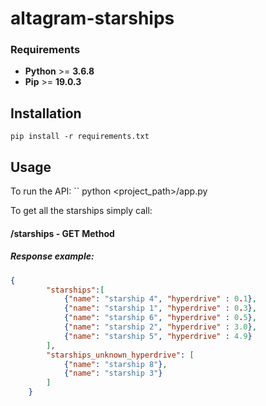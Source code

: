# altagram-starships

### Requirements
- **Python** >= **3.6.8**
- **Pip** >= **19.0.3**

## Installation

``pip install -r requirements.txt``

## Usage 

To run the API:
`` python <project_path>/app.py

To get all the starships simply call:

#### /starships - GET Method

##### Response example:

```json
{
        "starships":[
            {"name": "starship 4", "hyperdrive" : 0.1},
            {"name": "starship 1", "hyperdrive" : 0.3},
            {"name": "starship 6", "hyperdrive" : 0.5},
            {"name": "starship 2", "hyperdrive" : 3.0},
            {"name": "starship 5", "hyperdrive" : 4.9}
        ],
        "starships_unknown_hyperdrive": [
            {"name": "starship 8"},
            {"name": "starship 3"} 
        ]
    }
```
